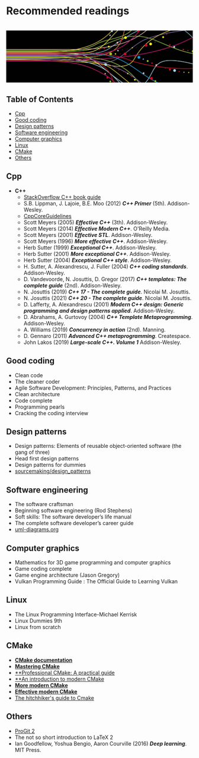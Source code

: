 # Recommended readings

<br>![flow image](https://raw.githubusercontent.com/AnselmoGPP/know_base/master/resources/flow.jpg)


## Table of Contents

+ [Cpp](#cpp)
+ [Good coding](#good-coding)
+ [Design patterns](#design-patterns)
+ [Software engineering](#software-engineering)
+ [Computer graphics](#computer-graphics)
+ [Linux](#linux)
+ [CMake](#cmake)
+ [Others](#others)


## Cpp

- **C++**
  - [StackOverflow C++ book guide](https://stackoverflow.com/questions/388242/the-definitive-c-book-guide-and-list)
  - S.B. Lippman, J. Lajoie, B.E. Moo (2012) _**C++ Primer**_ (5th). Addison-Wesley.
  - [CppCoreGuidelines](https://github.com/isocpp/CppCoreGuidelines?tab=readme-ov-file)
  - Scott Meyers (2005) _**Effective C++**_ (3th). Addison-Wesley.
  - Scott Meyers (2014) _**Effective Modern C++**_. O'Reilly Media.
  - Scott Meyers (2001) _**Effective STL**_. Addison-Wesley.
  - Scott Meyers (1996) _**More effective C++**_. Addison-Wesley.
  - Herb Sutter (1999) _**Exceptional C++**_. Addison-Wesley.
  - Herb Sutter (2001) _**More exceptional C++**_. Addison-Wesley.
  - Herb Sutter (2004) _**Exceptional C++ style**_. Addison-Wesley.
  - H. Sutter, A. Alexandrescu, J. Fuller (2004) _**C++ coding standards**_. Addison-Wesley.
  - D. Vandevoorde, N. Josuttis, D. Gregor (2017) _**C++ templates: The complete guide**_ (2nd). Addison-Wesley.
  - N. Josuttis (2019) _**C++ 17 - The complete guide**_. Nicolai M. Josuttis.
  - N. Josuttis (2021) _**C++ 20 - The complete guide**_. Nicolai M. Josuttis.
  - D. Lafferty, A. Alexandrescu (2001) _**Modern C++ design: Generic programming and design patterns applied**_. Addison-Wesley.
  - D. Abrahams, A. Gurtovoy (2004) _**C++ Template Metaprogramming**_. Addison-Wesley.
  - A. Williams (2019) _**Concurrency in action**_ (2nd). Manning.
  - D. Gennaro (2011) _**Advanced C++ metaprogramming**_. Createspace.
  - John Lakos (2019) _**Large-scale C++. Volume 1**_ Addison-Wesley.


## Good coding

  - Clean code
  - The cleaner coder
  - Agile Software  Development: Principles, Patterns, and Practices
  - Clean architecture
  - Code complete
  - Programming pearls
  - Cracking the coding interview


## Design patterns

  - Design patterns: Elements of reusable object-oriented software (the gang of three)
  - Head first design patterns
  - Design patterns for dummies
  - [sourcemaking/design_patterns](https://sourcemaking.com/design_patterns)


## Software engineering

  - The software craftsman
  - Beginning software engineering (Rod Stephens)
  - Soft skills: The software developer’s life manual
  - The complete software developer’s career guide
  - [uml-diagrams.org](https://www.uml-diagrams.org/)


## Computer graphics

  - Mathematics for 3D game programming and computer graphics
  - Game coding complete
  - Game engine architecture (Jason Gregory)
  - Vulkan Programming Guide : The Official Guide to Learning Vulkan


## Linux

  - The Linux Programming Interface-Michael Kerrisk
  - Linux Dummies 9th
  - Linux from scratch


## CMake

  - [**CMake documentation**](https://cmake.org/documentation)
  - [**Mastering CMake**](https://cmake.org/cmake/help/book/mastering-cmake/#mastering-cmake)
  - [**Professional CMake: A practical guide](https://crascit.com/professional-cmake/)
  - [**An introduction to modern CMake](https://cliutils.gitlab.io/modern-cmake/)
  - [**More modern CMake**](https://hsf-training.github.io/hsf-training-cmake-webpage/aio/index.html)
  - [**Effective modern CMake**](https://gist.github.com/mbinna/c61dbb39bca0e4fb7d1f73b0d66a4fd1)
  - [The hitchhiker's guide to Cmake](https://cgold.readthedocs.io/en/latest/index.html)

## Others

  - [ProGit 2](https://github.com/progit/progit2?tab=readme-ov-file)
  - The not so short introduction to LaTeX 2
  - Ian Goodfellow, Yoshua Bengio, Aaron Courville (2016) _**Deep learning**_. MIT Press.
